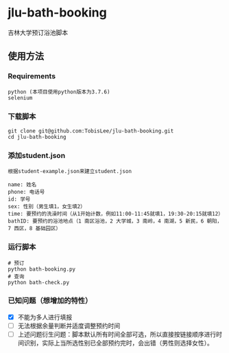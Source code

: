 # jlu-bath-booking

吉林大学预订浴池脚本

## 使用方法

### Requirements

```
python (本项目使用python版本为3.7.6)
selenium
```

### 下载脚本

```
git clone git@github.com:TobisLee/jlu-bath-booking.git
cd jlu-bath-booking
```

### 添加student.json

```
根据student-example.json来建立student.json

name: 姓名
phone: 电话号
id: 学号
sex: 性别（男生填1，女生填2）
time: 要预约的洗澡时间（从1开始计数，例如11:00-11:45就填1，19:30-20:15就填12）
bathID: 要预约的浴池地点（1 南区浴池，2 大学城，3 南岭，4 南湖，5 新民，6 朝阳，7 西区，8 基础园区）
```

### 运行脚本

```
# 预订
python bath-booking.py
# 查询
python bath-check.py
```

### 已知问题（想增加的特性）
- [x] 不能为多人进行填报
- [ ] 无法根据余量判断并适度调整预约时间
- [ ] 上述问题衍生问题：脚本默认所有时间全部可选，所以直接按链接顺序进行时间识别，实际上当所选性别已全部预约完时，会出错（男性则选择女性）。
